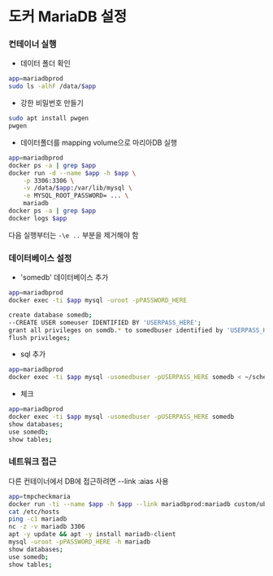 # 도커 MariaDB 설정

[](http://doc.nethence.com/docker/mariadb)

### 컨테이너 실행

* 데이터 폴더 확인

```bash
app=mariadbprod
sudo ls -alhF /data/$app
```

* 강한 비밀번호 만들기

```bash
sudo apt install pwgen
pwgen
```

* 데이터폴더를 mapping volume으로 마리아DB 실행

```bash
app=mariadbprod
docker ps -a | grep $app
docker run -d --name $app -h $app \
    -p 3306:3306 \
    -v /data/$app:/var/lib/mysql \
    -e MYSQL_ROOT_PASSWORD= ... \
    mariadb
docker ps -a | grep $app
docker logs $app
```

다음 실행부터는 `-\e ..` 부분을 제거해야 함

### 데이터베이스 설정

* 'somedb' 데이터베이스 추가

```bash
app=mariadbprod
docker exec -ti $app mysql -uroot -pPASSWORD_HERE

create database somedb;
--CREATE USER someuser IDENTIFIED BY 'USERPASS_HERE'; 
grant all privileges on somdb.* to somedbuser identified by 'USERPASS_HERE';
flush privileges;
```

* sql 추가

```bash
app=mariadbprod
docker exec -ti $app mysql -usomedbuser -pUSERPASS_HERE somedb < ~/schema.sql
```

* 체크

```bash
app=mariadbprod
docker exec -ti $app mysql -usomedbuser -pUSERPASS_HERE somedb
show databases;
use somedb;
show tables;
```

### 네트워크 접근

다른 컨테이너에서 DB에 접근하려면 --link :aias 사용

```bash
app=tmpcheckmaria
docker run -ti --name $app -h $app --link mariadbprod:mariadb custom/ubuntu bash
cat /etc/hosts
ping -c1 mariadb
nc -z -v mariadb 3306
apt -y update && apt -y install mariadb-client
mysql -uroot -pPASSWORD_HERE -h mariadb
show databases;
use somedb;
show tables;
```